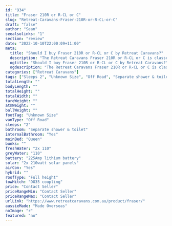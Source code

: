 ```yaml
---
id: "934"
title: "Fraser 210R or R-CL or C"
slug: "Retreat-Caravans-Fraser-210R-or-R-CL-or-C"
draft: "false"
author: "Sean"
seealsolinks: "1"
section: "review"
date: "2022-10-10T22:00:09+11:00"
meta:
  title: "Should I buy Fraser 210R or R-CL or C by Retreat Caravans?"
  description: "The Retreat Caravans Fraser 210R or R-CL or C is classed as Off Road, and sleeps 2 people. It is Made Overseas and comes in at Unknown Size. It generally has Separate shower & toilet."
  ogtitle: "Should I buy Fraser 210R or R-CL or C by Retreat Caravans?"
  ogdescription: "The Retreat Caravans Fraser 210R or R-CL or C is classed as Off Road, and sleeps 2 people. It is Made Overseas and comes in at Unknown Size. It generally has Separate shower & toilet."
categories: ["Retreat Caravans"]
tags: ["Sleeps 2", "Unknown Size", "Off Road", "Separate shower & toilet", "Full height", "Price Unknown"]
totalLength: ""
bodyLength: ""
totalHeight: ""
totalWidth: ""
tareWeight: ""
atmWeight: ""
ballWeight: ""
footTag: "Unknown Size"
vanType: "Off Road"
sleeps: "2"
bathroom: "Separate shower & toilet"
internalBathroom: "Yes"
mainBed: "Queen"
bunks: ""
freshWater: "2x 110"
greyWater: "110"
battery: "225Amp lithium battery"
solar: "2x 210watt solar panels"
airCon: "Yes"
hybrid: ""
roofType: "Full height"
towHitch: "DO35 coupling"
price: "Contact Seller"
priceRangeMin: "Contact Seller"
priceRangeMax: "Contact Seller"
urlLink: "https://www.retreatcaravans.com.au/product/fraser/"
aussieMade: "Made Overseas"
noImage: "r"
featured: "no"
---
```

